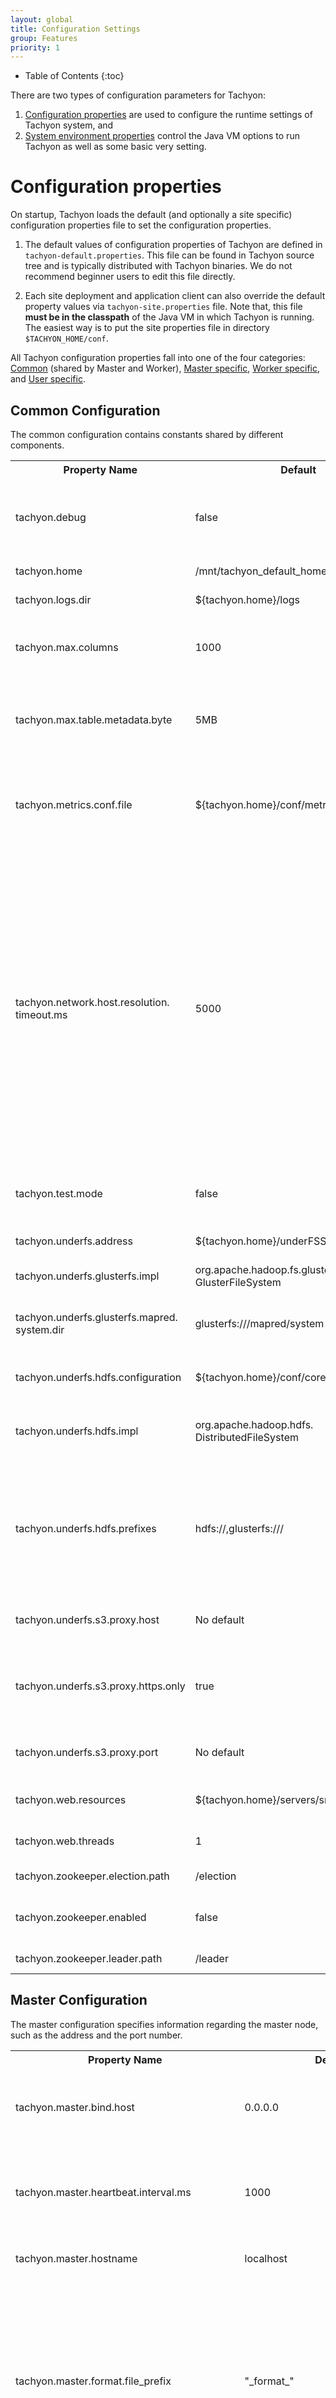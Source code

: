 ```yaml
---
layout: global
title: Configuration Settings
group: Features
priority: 1
---
```


* Table of Contents
{:toc}

There are two types of configuration parameters for Tachyon:

1. [Configuration properties](#configuration-properties) are used to configure the runtime settings
of Tachyon system, and
2. [System environment properties](#system-environment-properties) control the Java VM options to
run Tachyon as well as some basic very setting.

# Configuration properties

On startup, Tachyon loads the default (and optionally a site specific) configuration properties file
to set the configuration properties.

1. The default values of configuration properties of Tachyon are defined in
`tachyon-default.properties`. This file can be found in Tachyon source tree and is typically
distributed with Tachyon binaries. We do not recommend beginner users to edit this file directly.

2. Each site deployment and application client can also override the default property values via
`tachyon-site.properties` file. Note that, this file **must be in the classpath** of the Java VM in
which Tachyon is running. The easiest way is to put the site properties file in directory
`$TACHYON_HOME/conf`.

All Tachyon configuration properties fall into one of the four categories:
[Common](#common-configuration) (shared by Master and Worker),
[Master specific](#master-configuration), [Worker specific](#worker-configuration), and
[User specific](#user-configuration).

## Common Configuration

The common configuration contains constants shared by different components.

<table class="table table-striped">
<tr><th>Property Name</th><th>Default</th><th>Meaning</th></tr>
<tr>
  <td>tachyon.debug</td>
  <td>false</td>
  <td>Set to true to enable debug mode which has additional logging and info in the Web UI.</td>
</tr>
<tr>
  <td>tachyon.home</td>
  <td>/mnt/tachyon_default_home</td>
  <td>Tachyon installation folder.</td>
</tr>
<tr>
  <td>tachyon.logs.dir</td>
  <td>${tachyon.home}/logs</td>
  <td>The path to store log files.</td>
</tr>
<tr>
  <td>tachyon.max.columns</td>
  <td>1000</td>
  <td>Maximum number of columns allowed in RawTable, must be set on the client and server side.</td>
</tr>
<tr>
  <td>tachyon.max.table.metadata.byte</td>
  <td>5MB</td>
  <td>Maximum allowable size (in bytes) of RawTable metadata, must be set on the server side.</td>
</tr>
<tr>
  <td>tachyon.metrics.conf.file</td>
  <td>${tachyon.home}/conf/metrics.properties</td>
  <td>The file path of the metrics system configuration file. By default it is `metrics.properties`
  in the `conf` directory.</td>
</tr>
<tr>
  <td>tachyon.network.host.resolution.&#8203;timeout.ms</td>
  <td>5000</td>
  <td>During startup of the Master and Worker processes Tachyon needs to ensure that they are
    listening on externally resolvable and reachable host names.  To do this, Tachyon will
    automatically attempt to select an appropriate host name if one was not explicitly specified.
    This represents the maximum amount of time spent waiting to determine if a candidate host name
    is resolvable over the network.</td>
</tr>
<tr>
  <td>tachyon.test.mode</td>
  <td>false</td>
  <td>Flag used only during tests to allow special behavior.</td>
</tr>
<tr>
  <td>tachyon.underfs.address</td>
  <td>${tachyon.home}/underFSStorage</td>
  <td>Tachyon folder in the underlayer file system.</td>
</tr>
<tr>
  <td>tachyon.underfs.glusterfs.impl</td>
  <td>org.apache.hadoop.fs.glusterfs.&#8203;GlusterFileSystem</td>
  <td>Glusterfs hook with hadoop.</td>
</tr>
<tr>
  <td>tachyon.underfs.glusterfs.mapred.&#8203;system.dir</td>
  <td>glusterfs:///mapred/system</td>
  <td>Optionally, specify subdirectory under GlusterFS for intermediary MapReduce data.</td>
</tr>
<tr>
  <td>tachyon.underfs.hdfs.configuration</td>
  <td>${tachyon.home}/conf/core-site.xml</td>
  <td>Location of the hdfs configuration file.</td>
</tr>
<tr>
  <td>tachyon.underfs.hdfs.impl</td>
  <td>org.apache.hadoop.hdfs.&#8203;DistributedFileSystem</td>
  <td>The implementation class of the HDFS as the under storage system.</td>
</tr>
<tr>
  <td>tachyon.underfs.hdfs.prefixes</td>
  <td>hdfs://,glusterfs:///</td>
  <td>Optionally, specify which prefixes should run through the Apache Hadoop implementation of
    UnderFileSystem. The delimiter is any whitespace and/or ','.</td>
</tr>
<tr>
  <td>tachyon.underfs.s3.proxy.host</td>
  <td>No default</td>
  <td>Optionally, specify a proxy host for communicating with S3.</td>
</tr>
<tr>
  <td>tachyon.underfs.s3.proxy.https.only</td>
  <td>true</td>
  <td>If using a proxy to communicate with S3, determine whether to talk to the proxy using https.</td>
</tr>
<tr>
  <td>tachyon.underfs.s3.proxy.port</td>
  <td>No default</td>
  <td>Optionally, specify a proxy port for communicating with S3.</td>
</tr>
<tr>
  <td>tachyon.web.resources</td>
  <td>${tachyon.home}/servers/src/main/webapp</td>
  <td>Path to the web application resources.</td>
</tr>
<tr>
  <td>tachyon.web.threads</td>
  <td>1</td>
  <td>How many threads to use for the web server.</td>
</tr>
<tr>
  <td>tachyon.zookeeper.election.path</td>
  <td>/election</td>
  <td>Election folder in ZooKeeper.</td>
</tr>
<tr>
  <td>tachyon.zookeeper.enabled</td>
  <td>false</td>
  <td>If true, setup master fault tolerant mode using ZooKeeper.</td>
</tr>
<tr>
  <td>tachyon.zookeeper.leader.path</td>
  <td>/leader</td>
  <td>Leader folder in ZooKeeper.</td>
</tr>
</table>

## Master Configuration

The master configuration specifies information regarding the master node, such as the address and
the port number.

<table class="table table-striped">
<tr><th>Property Name</th><th>Default</th><th>Meaning</th></tr>
<tr>
  <td>tachyon.master.bind.host</td>
  <td>0.0.0.0</td>
  <td>The hostname that Tachyon master binds to. See <a href="#configure-multihomed-networks">multi-homed networks</a></td>
</tr>
<tr>
  <td>tachyon.master.heartbeat.interval.ms</td>
  <td>1000</td>
  <td>The interval (in milliseconds) between Tachyon master's heartbeats</td>
</tr>
<tr>
  <td>tachyon.master.hostname</td>
  <td>localhost</td>
  <td>The hostname of Tachyon master.</td>
</tr>
<tr>
  <td>tachyon.master.format.file_prefix</td>
  <td>"_format_"</td>
  <td>The file prefix of the file generated in the journal directory when the journal is
    formatted. The master will search for a file with this prefix when determining of the journal
    was once formatted.</td>
</tr>
<tr>
  <td>tachyon.master.journal.folder</td>
  <td>${tachyon.home}/journal/</td>
  <td>The path to store master journal logs.</td>
</tr>
<tr>
  <td>tachyon.master.journal.formatter.class</td>
  <td>tachyon.master.journal.&#8203;JsonJournalFormatter</td>
  <td>The class to serialize the journal in a specified format.</td>
</tr>
<tr>
  <td>tachyon.master.journal.log.size.bytes.max</td>
  <td>10MB</td>
  <td>If a log file is bigger than this value, it will rotate to next file</td>
</tr>
<tr>
  <td>tachyon.master.journal.tailer.&#8203;shutdown.quiet.wait.time.ms</td>
  <td>5000</td>
  <td>Before the standby master shuts down its tailer thread, there should be no update to the
    leader master's journal in this specified time period (in milliseconds).</td>
</tr>
<tr>
  <td>tachyon.master.journal.tailer.sleep.time.ms</td>
  <td>1000</td>
  <td>Time (in milliseconds) the standby master sleeps for when it cannot find anything new in leader
    master's journal.</td>
</tr>
<tr>
  <td>tachyon.master.lineage.checkpoint.interval.ms</td>
  <td>600000</td>
  <td>
  The interval (in milliseconds) between Tachyon's checkpoint scheduling.
  </td>
</tr>
<tr>
  <td>tachyon.master.lineage.checkpoint.class</td>
  <td>tachyon.master.lineage.checkpoint.&#8203;CheckpointLatestScheduler</td>
  <td>
  The class name of the checkpoint strategy for lineage output files. The default strategy is to
  checkpoint the latest completed lineage, i.e. the lineage whose output files are completed.
  </td>
</tr>
<tr>
  <td>tachyon.master.lineage.recompute.interval.ms</td>
  <td>600000</td>
  <td>
  The interval (in milliseconds) between Tachyon's recompute execution. The executor scans the
  all the lost files tracked by lineage, and re-executes the corresponding jobs.
  every 10 minutes.
  </td>
</tr>
<tr>
  <td>tachyon.master.lineage.recompute.log.path</td>
  <td>${tachyon.home}/logs/recompute.log</td>
  <td>
  The path to the log that the recompute executor redirects the job's stdout into.
  </td>
</tr>
<tr>
  <td>tachyon.master.port</td>
  <td>19998</td>
  <td>The port that Tachyon master node runs on.</td>
</tr>
<tr>
  <td>tachyon.master.retry</td>
  <td>29</td>
  <td>The number of retries that the client connects to master</td>
</tr>
<tr>
  <td>tachyon.master.ttlchecker.interval.ms</td>
  <td>3600000</td>
  <td>Time interval (in milliseconds) to periodically delete the files with expired ttl value.</td>
</tr>
<tr>
  <td>tachyon.master.web.bind.host</td>
  <td>0.0.0.0</td>
  <td>The hostname Tachyon master web UI binds to. See <a href="#configure-multihomed-networks">multi-homed networks</a></td>
</tr>
<tr>
  <td>tachyon.master.web.hostname</td>
  <td>localhost</td>
  <td>The hostname of Tachyon Master web UI.</td>
</tr>
<tr>
  <td>tachyon.master.web.port</td>
  <td>19999</td>
  <td>The port Tachyon web UI runs on.</td>
</tr>
<tr>
  <td>tachyon.master.whitelist</td>
  <td>/</td>
  <td>A comma-separated list of prefixes of the paths which are cacheable, separated by
    semi-colons. Tachyon will try to cache the cacheable file when it is read for the first
    time.</td>
</tr>
<tr>
  <td>tachyon.master.worker.threads.max</td>
  <td>2048</td>
  <td>The max number of workers that connect to master</td>
</tr>
<tr>
  <td>tachyon.master.worker.timeout.ms</td>
  <td>10000</td>
  <td>Timeout (in milliseconds) between master and worker indicating a lost worker.</td>
</tr>
<tr>
  <td>tachyon.master.keytab.file</td>
  <td></td>
  <td>Kerberos keytab file for Tachyon master.</td>
</tr>
<tr>
  <td>tachyon.master.principal</td>
  <td></td>
  <td>Kerberos principal for Tachyon master.</td>
</tr>
</table>

## Worker Configuration

The worker configuration specifies information regarding the worker nodes, such as the address and
the port number.

<table class="table table-striped">
<tr><th>Property Name</th><th>Default</th><th>Meaning</th></tr>
<tr>
  <td>tachyon.worker.allocator.class</td>
  <td>tachyon.worker.block.allocator.&#8203;MaxFreeAllocator</td>
  <td>The strategy that a worker uses to allocate space among storage directories in certain storage
  layer. Valid options include: `tachyon.worker.block.allocator.MaxFreeAllocator`,
  `tachyon.worker.block.allocator.GreedyAllocator`,
  `tachyon.worker.block.allocator.RoundRobinAllocator`.</td>
</tr>
<tr>
  <td>tachyon.worker.bind.host</td>
  <td>0.0.0.0</td>
  <td>The hostname Tachyon's worker node binds to. See <a href="#configure-multihomed-networks">multi-homed networks</a></td>
</tr>
<tr>
  <td>tachyon.worker.block.heartbeat.interval.ms</td>
  <td>1000</td>
  <td>The interval (in milliseconds) between block worker's heartbeats</td>
</tr>
<tr>
  <td>tachyon.worker.block.heartbeat.timeout.ms</td>
  <td>10000</td>
  <td>The timeout value (in milliseconds) of block worker's heartbeat</td>
</tr>
<tr>
  <td>tachyon.worker.block.threads.max</td>
  <td>2048</td>
  <td>The maximum number of incoming RPC requests to block worker that can be handled. This value is used for configuring the Thrift server for RPC with block worker.</td>
</tr>
<tr>
  <td>tachyon.worker.block.threads.min</td>
  <td>1</td>
  <td>The minimum number of incoming RPC requests to block worker that can be handled. This value is used for configuring the Thrift server for RPC with block worker.</td>
</tr>
<tr>
  <td>tachyon.worker.data.bind.host</td>
  <td>0.0.0.0</td>
  <td>The hostname that the Tachyon worker's data server runs on. See
    <a href="#configure-multihomed-networks">multi-homed networks</a></td>
</tr>
<tr>
  <td>tachyon.worker.data.folder</td>
  <td>/tachyonworker/</td>
  <td>A relative path within each storage directory used as the data folder for Tachyon worker to put data for tiered store.</td>
</tr>
<tr>
  <td>tachyon.worker.data.port</td>
  <td>29999</td>
  <td>The port Tachyon's worker's data server runs on.</td>
</tr>
<tr> <td>tachyon.worker.data.server.class</td>
  <td>tachyon.worker.netty.&#8203;NettyDataServer</td>
  <td>Selects the networking stack to run the worker with. Valid options are:
  `tachyon.worker.netty.NettyDataServer`, `tachyon.worker.nio.NIODataServer`.</td>
</tr>
<tr>
  <td>tachyon.worker.evictor.class</td>
  <td>tachyon.worker.block.&#8203;evictor.LRUEvictor</td>
  <td>The strategy that a worker uses to evict block files when a storage layer runs out of space. Valid
  options include `tachyon.worker.block.evictor.LRFUEvictor`,
  `tachyon.worker.block.evictor.GreedyEvictor`, `tachyon.worker.block.evictor.LRUEvictor`.</td>
</tr>
<tr>
  <td>tachyon.worker.evictor.lrfu.attenuation.factor</td>
  <td>2.0</td>
  <td>A attenuation factor in [2, INF) to control the behavior of LRFU.</td>
</tr>
<tr>
  <td>tachyon.worker.evictor.lrfu.step.factor</td>
  <td>0.25</td>
  <td>A factor in [0, 1] to control the behavior of LRFU: smaller value makes LRFU more similar to
  LFU; and larger value makes LRFU closer to LRU.</td>
</tr>
<tr>
  <td>tachyon.worker.hostname</td>
  <td>localhost</td>
  <td>The hostname of Tachyon worker.</td>
</tr>
<tr>
  <td>tachyon.worker.lineage.heartbeat.interval.ms</td>
  <td>1000</td>
  <td>
  The heartbeat interval (in milliseconds) between the lineage worker and lineage master.
  </td>
</tr>
<tr>
  <td>tachyon.worker.memory.size</td>
  <td>128 MB</td>
  <td>Memory capacity of each worker node.</td>
</tr>
<tr>
  <td>tachyon.worker.network.netty.boss.threads</td>
  <td>1</td>
  <td>How many threads to use for accepting new requests.</td>
</tr>
<tr>
  <td>tachyon.worker.network.netty.file.transfer</td>
  <td>MAPPED</td>
  <td>When returning files to the user, select how the data is transferred; valid options are
    `MAPPED` (uses java MappedByteBuffer) and `TRANSFER` (uses Java FileChannel.transferTo).</td>
</tr>
<tr>
  <td>tachyon.worker.network.netty.shutdown.quiet.period</td>
  <td>2</td>
  <td>The quiet period (in seconds). When the netty server is shutting down, it will ensure that no
    RPCs occur during the quiet period. If an RPC occurs, then the quiet period will restart before
    shutting down the netty server.</td>
</tr>
<tr>
  <td>tachyon.worker.network.netty.shutdown.timeout</td>
  <td>15</td>
  <td>Maximum amount of time to wait (in seconds) until the netty server is shutdown (regardless of
    the quiet period).</td>
</tr>
<tr>
  <td>tachyon.worker.network.netty.watermark.high</td>
  <td>32768</td>
  <td>Determines how many bytes can be in the write queue before switching to non-writable.</td>
</tr>
<tr>
  <td>tachyon.worker.network.netty.watermark.low</td>
  <td>8192</td>
  <td>Once the high watermark limit is reached, the queue must be flushed down to the low watermark
    before switching back to writable.</td>
</tr>
<tr>
  <td>tachyon.worker.network.netty.worker.threads</td>
  <td>0</td>
  <td>How many threads to use for processing requests. Zero defaults to #cpuCores * 2.</td>
</tr>
<tr>
  <td>tachyon.worker.port</td>
  <td>29998</td>
  <td>The port Tachyon's worker node runs on.</td>
</tr>
<tr>
  <td>tachyon.worker.session.timeout.ms</td>
  <td>10000</td>
  <td>Timeout (in milliseconds) between worker and client connection indicating a lost session
  connection.</td>
</tr>
<tr>
  <td>tachyon.worker.tieredstore.block.locks</td>
  <td>1000</td>
  <td>Total number of block locks for a Tachyon block worker. Larger value leads to finer locking
  granularity, but uses more space.</td>
</tr>
<tr>
  <td>tachyon.worker.tieredstore.level.max</td>
  <td>1</td>
  <td>The maximum level of storage layers.</td>
</tr>
<tr>
  <td>tachyon.worker.tieredstore.level0.alias</td>
  <td>MEM</td>
  <td>The alias of the top storage layer.</td>
</tr>
<tr>
  <td>tachyon.worker.tieredstore.level0.dirs.path</td>
  <td>/mnt/ramdisk/</td>
  <td>The path of storage directory path for the top storage layer. Note for MacOS the value
  should be `/Volumes/`</td>
</tr>
<tr>
  <td>tachyon.worker.tieredstore.level0.dirs.quota</td>
  <td>${tachyon.worker.memory.size}</td>
  <td>The capacity of the top storage layer.</td>
</tr>
<tr>
  <td>tachyon.worker.tieredstore.level0.reserved.ratio</td>
  <td>0.1</td>
  <td>The portion of space reserved in the top storage layer (a value between 0 and 1).</td>
</tr>
<tr>
  <td>tachyon.worker.tieredstore.reserver.enable</td>
  <td>false</td>
  <td>Whether to enable tiered store reserver service or not.</td>
</tr>
<tr>
  <td>tachyon.worker.tieredstore.reserver.interval.ms</td>
  <td>1000</td>
  <td>The time period (in milliseconds) of space reserver service, which keeps certain portion of
  available space on each layer.</td>
</tr>
<tr>
  <td>tachyon.worker.web.bind.host</td>
  <td>0.0.0.0</td>
  <td>The hostname Tachyon worker's web server binds to. See <a href="#configure-multihomed-networks">multi-homed networks</a></td>
</tr>
<tr>
  <td>tachyon.worker.web.hostname</td>
  <td>localhost</td>
  <td>The hostname Tachyon worker's web UI binds to.</td>
</tr>
<tr>
  <td>tachyon.worker.web.port</td>
  <td>30000</td>
  <td>The port Tachyon worker's web UI runs on.</td>
</tr>
</table>


## User Configuration

The user configuration specifies values regarding file system access.

<table class="table table-striped">
<tr><th>Property Name</th><th>Default</th><th>Meaning</th></tr>
<tr>
  <td>tachyon.user.block.master.client.threads</td>
  <td>10</td>
  <td>How many threads to use for block master client to talk to block master.</td>
</tr>
<tr>
  <td>tachyon.user.block.worker.client.threads</td>
  <td>10000</td>
  <td>How many threads to use for block worker client pool to read from a local block worker.</td>
</tr>
<tr>
  <td>tachyon.user.block.remote.read.buffer.size.bytes</td>
  <td>8 MB</td>
  <td>The size of the file buffer to read data from remote Tachyon worker.</td>
</tr>
<tr>
  <td>tachyon.user.block.remote.reader.class</td>
  <td>tachyon.client.netty.&#8203;NettyRemoteBlockReader</td>
  <td>Selects networking stack to run the client with. Valid options are
    `tachyon.client.netty.NettyRemoteBlockReader` (read remote data using netty) and
    [DEPRECATED] `tachyon.client.tcp.TCPRemoteBlockReader`</td>
</tr>
<tr>
  <td>tachyon.user.block.remote.writer.class</td>
  <td>tachyon.client.netty.&#8203;NettyRemoteBlockWriter</td>
  <td>Selects networking stack to run the client with for block writes.</td>
</tr>
<tr>
  <td>tachyon.user.block.size.bytes.default</td>
  <td>512MB</td>
  <td>Default block size for Tachyon files.</td>
</tr>
<tr>
  <td>tachyon.user.failed.space.request.limits</td>
  <td>3</td>
  <td>The number of times to request space from the file system before aborting.</td>
</tr>
<tr>
  <td>tachyon.user.file.buffer.bytes</td>
  <td>1 MB</td>
  <td>The size of the file buffer to use for file system reads/writes.</td>
</tr>
<tr>
  <td>tachyon.user.file.master.client.threads</td>
  <td>10</td>
  <td>How many threads to use for file system master client to talk to block master.</td>
</tr>
<tr>
  <td>tachyon.user.file.waitcompleted.poll.ms</td>
  <td>1000</td>
  <td>The time interval to poll a file for its completion status when using waitCompleted.</td>
</tr>
<tr>
  <td>tachyon.user.file.readtype.default</td>
  <td>CACHE_PROMOTE</td>
  <td>Default write type when creating Tachyon files.
    Valid options are `CACHE_PROMOTE` (move data to highest tier if already in Tachyon storage,
    write data into highest tier of local Tachyon if data needs to be read from under storage),
    `CACHE` (write data into highest tier of local Tachyon if data needs to be read from under
    storage), `NO_CACHE` (no data interaction with Tachyon, if the read is from Tachyon data
    migration or eviction will not occur).</td>
</tr>
<tr>
  <td>tachyon.user.file.writetype.default</td>
  <td>MUST_CACHE</td>
  <td>Default write type when creating Tachyon files.
    Valid options are `MUST_CACHE` (write will only go to Tachyon and must be stored in Tachyon),
    `CACHE_THROUGH` (try to cache, write to UnderFS synchronously), `THROUGH` (no cache, write to
    UnderFS synchronously).</td>
</tr>
<tr>
  <td>tachyon.user.heartbeat.interval.ms</td>
  <td>1000</td>
  <td>The interval (in milliseconds) between Tachyon worker's heartbeats</td>
</tr>
<tr>
  <td>tachyon.user.lineage.enabled</td>
  <td>false</td>
  <td>Flag to enable lineage feature.</td>
</tr>
<tr>
  <td>tachyon.user.network.netty.timeout.ms</td>
  <td>3000</td>
  <td>The maximum number of milliseconds for a netty client (for block reads and block writes) to
  wait for a response from the data server.</td>
</tr>
<tr>
  <td>tachyon.user.network.netty.worker.threads</td>
  <td>0</td>
  <td>How many threads to use for remote block worker client to read from remote block workers.</td>
</tr>
<tr>
  <td>tachyon.user.quota.unit.bytes</td>
  <td>8 MB</td>
  <td>The minimum number of bytes that will be requested from a client to a worker at a time.</td>
</tr>
</table>

## Cluster Management

When running Tachyon with cluster managers like Mesos and YARN, Tachyon has additional
configuration options.

<table class="table table-striped">
<tr><th>Property Name</th><th>Default</th><th>Meaning</th></tr>
<tr>
  <td>tachyon.integration.master.resource.cpu</td>
  <td>1</td>
  <td>CPU resource in terms of number of cores required to run a Tachyon master.</td>
</tr>
<tr>
  <td>tachyon.integration.master.resource.mem</td>
  <td>1024 MB</td>
  <td>Memory resource required to run a Tachyon master.</td>
</tr>
<tr>
  <td>tachyon.integration.mesos.executor.dependency.path</td>
  <td>https://s3.amazonaws.com/tachyon-mesos</td>
  <td>The URL from which Mesos executor can download Tachyon dependencies.</td>
</tr>
<tr>
  <td>tachyon.integration.mesos.jre.path</td>
  <td>jre1.7.0_79</td>
  <td>The relative path to the JRE directory included in the tarball available at the JRE URL.</td>
</tr>
<tr>
  <td>tachyon.integration.mesos.jre.url</td>
  <td>https://s3.amazonaws.com/tachyon-mesos/jre-7u79-linux-x64.tar.gz</td>
  <td>The URL from which Mesos executor can download the JRE to use.</td>
</tr>
<tr>
  <td>tachyon.integration.mesos.master.name</td>
  <td>TachyonMaster</td>
  <td>The Mesos task name for the Tachyon master task.</td>
</tr>
<tr>
  <td>tachyon.integration.mesos.master.node.count</td>
  <td>1</td>
  <td>The number of Tachyon master processes to start.</td>
</tr>
<tr>
  <td>tachyon.integration.mesos.worker.name</td>
  <td>TachyonMaster</td>
  <td>The Mesos task name for the Tachyon worker task.</td>
</tr>
<tr>
  <td>tachyon.integration.worker.resource.cpu</td>
  <td>1</td>
  <td>CPU resource in terms of number of cores required to run a Tachyon worker.</td>
</tr>
<tr>
  <td>tachyon.integration.master.resource.mem</td>
  <td>1024 MB</td>
  <td>Memory resource required to run a Tachyon worker. This memory does not include the memory
  configured for tiered storage.</td>
</tr>
</table>

## Configure multihomed networks

Tachyon configuration provides a way to take advantage of multi-homed networks. If you have more
than one NICs and you want your Tachyon master to listen on all NICs, you can specify
`tachyon.master.bind.host` to be `0.0.0.0`. As a result, Tachyon clients can reach the master node
from connecting to any of its NIC. This is also the same case for other properties suffixed with
`bind.host`.

# System environment properties

To run Tachyon, it also requires some system environment variables being set which by default are
configured in file `conf/tachyon-env.sh`. If this file does not exist yet, you can create one from a
template we provided in the source code using:

```bash
$ cp conf/tachyon-env.sh.template conf/tachyon-env.sh
```

There are a few frequently used Tachyon configuration properties that can be set via environment
variables. One can either set these variables through shell or modify their default values specified
in `conf/tachyon-env.sh`.

* `$TACHYON_MASTER_ADDRESS`: Tachyon master address, default to localhost.
* `$TACHYON_UNDERFS_ADDRESS`: under storage system address, default to
`${TACHYON_HOME}/underFSStorage` which is a local file system.
* `$TACHYON_JAVA_OPTS`: Java VM options for both Master and Worker.
* `$TACHYON_MASTER_JAVA_OPTS`: additional Java VM options for Master configuration.
* `$TACHYON_WORKER_JAVA_OPTS`: additional Java VM options for Worker configuration. Note that, by
default `TACHYON_JAVA_OPTS` is included in both `TACHYON_MASTER_JAVA_OPTS` and
`TACHYON_WORKER_JAVA_OPTS`.

For example, if you would like to connect Tachyon to HDFS running at localhost and enable Java
remote debugging at port 7001, you can do so using:

```bash
$ export TACHYON_UNDERFS_ADDRESS="hdfs://localhost:9000"
$ export TACHYON_MASTER_JAVA_OPTS="$TACHYON_JAVA_OPTS -agentlib:jdwp=transport=dt_socket,server=y,suspend=n,address=7001“
```
